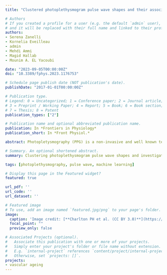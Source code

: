 ```yaml
---
title: "Clustered photoplethysmogram pulse wave shapes and their associations with clinical data"

# Authors
# If you created a profile for a user (e.g. the default `admin` user), write the username (folder name) here 
# and it will be replaced with their full name and linked to their profile.
authors:
- Serena Zanelli
- Kornelia Eveilleau
- admin
- Mehdi Ammi
- Magid Hallab
- Mounim A. EL Yacoubi

date: "2023-09-05T00:00:00Z"
doi: "10.3389/fphys.2023.1176753"

# Schedule page publish date (NOT publication's date).
publishDate: "2017-01-01T00:00:00Z"

# Publication type.
# Legend: 0 = Uncategorized; 1 = Conference paper; 2 = Journal article;
# 3 = Preprint / Working Paper; 4 = Report; 5 = Book; 6 = Book section;
# 7 = Thesis; 8 = Patent
publication_types: ["2"]

# Publication name and optional abbreviated publication name.
publication: In *Frontiers in Physiology*
publication_short: In *Front Physiol.*

abstract: Photopletysmography (PPG) is a non-invasive and well known technology that enables the recording of the digital volume pulse (DVP). Although PPG is largely employed in research, several aspects remain unknown. One of these is represented by the lack of information about how many waveform classes best express the variability in shape. In the literature, it is common to classify DVPs into four classes based on the dicrotic notch position. However, when working with real data, labelling waveforms with one of these four classes is no longer straightforward and may be challenging. The correct identification of the DVP shape could enhance the precision and the reliability of the extracted bio markers. In this work we proposed unsupervised machine learning and deep learning approaches to overcome the data labelling limitations. Concretely we performed a K-medoids based clustering that takes as input (i) DVP handcrafted features, (ii) similarity matrix computed with the Derivative Dynamic Time Warping and (iii) DVP features extracted from a CNN AutoEncoder. All the cited methods have been tested first by imposing four medoids representative of the Dawber classes, and after by automatically searching four clusters. We then searched the optimal number of clusters for each method using silhouette score, the prediction strength and inertia. To validate the proposed approaches we analyse the dissimilarities in the clinical data related to obtained clusters.

# Summary. An optional shortened abstract.
summary: Clustering photoplethysmogram pulse wave shapes and investigating clinical characteristics of different clusters.

tags: [photoplethysmography, pulse wave, machine learning]

# Display this page in the Featured widget?
featured: true

url_pdf: ''
url_code: ''
url_dataset: ''

# Featured image
# To use, add an image named `featured.jpg/png` to your page's folder. 
image:
  caption: 'Image credit: [**Charlton PH et al. (CC BY 3.0)**](https://iopscience.iop.org/article/10.1088/1361-6579/aabe6a#pmeaaabe6af02)'
  focal_point: ""
  preview_only: false

# Associated Projects (optional).
#   Associate this publication with one or more of your projects.
#   Simply enter your project's folder or file name without extension.
#   E.g. `internal-project` references `content/project/internal-project/index.md`.
#   Otherwise, set `projects: []`.
projects:
- vascular ageing
---
```


